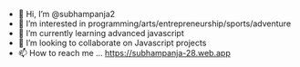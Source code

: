 - 👋 Hi, I’m @subhampanja2
- 👀 I’m interested in programming/arts/entrepreneurship/sports/adventure
- 🌱 I’m currently learning advanced javascript
- 💞️ I’m looking to collaborate on Javascript projects
- 📫 How to reach me ... https://subhampanja-28.web.app

<!---
subhampanja2/subhampanja2 is a ✨ special ✨ repository because its `README.md` (this file) appears on your GitHub profile.
You can click the Preview link to take a look at your changes.
--->
